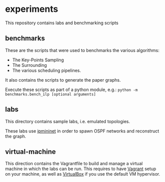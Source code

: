 # experiments
This repository contains labs and benchmarking scripts

## benchmarks

These are the scripts that were used to benchmarks the various algorithms:
  - The Key-Points Sampling
  - The Surrounding
  - The various scheduling pipelines.

It also contains the scripts to generate the paper graphs.

Execute these scripts as part of a python module, e.g.:
`python -m benchmarks.bench_ilp [optional arguments]`


## labs

This directory contains sample labs, i.e. emulated topologies.

These labs use [ipmininet](https://github.com/oliviertilmans/ipmininet)
in order to spawn OSPF networks and reconstruct the graph.

## virtual-machine

This direction contains the Vagrantfile to build and manage a virtual machine
in which the labs can be run. This requires to have [Vagrant](vagrantup.com)
setup on your machine, as well as [VirtualBox](virtualbox.org) if you use the
default VM hypervisor.
